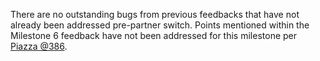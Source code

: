 There are no outstanding bugs from previous feedbacks that have not already been addressed pre-partner switch. Points mentioned within the Milestone 6 feedback have not been addressed for this milestone per [Piazza @386](https://piazza.com/class/kevisd7ggfb502?cid=386).
